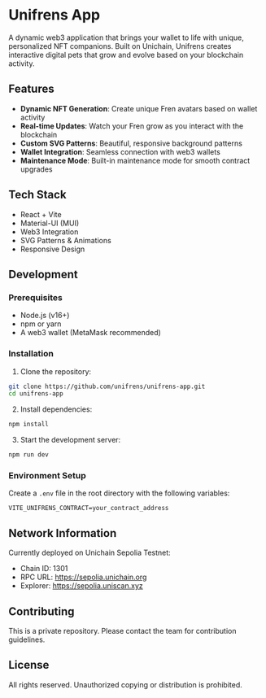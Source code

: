 # Unifrens App

A dynamic web3 application that brings your wallet to life with unique, personalized NFT companions. Built on Unichain, Unifrens creates interactive digital pets that grow and evolve based on your blockchain activity.

## Features

- **Dynamic NFT Generation**: Create unique Fren avatars based on wallet activity
- **Real-time Updates**: Watch your Fren grow as you interact with the blockchain
- **Custom SVG Patterns**: Beautiful, responsive background patterns
- **Wallet Integration**: Seamless connection with web3 wallets
- **Maintenance Mode**: Built-in maintenance mode for smooth contract upgrades

## Tech Stack

- React + Vite
- Material-UI (MUI)
- Web3 Integration
- SVG Patterns & Animations
- Responsive Design

## Development

### Prerequisites

- Node.js (v16+)
- npm or yarn
- A web3 wallet (MetaMask recommended)

### Installation

1. Clone the repository:
```bash
git clone https://github.com/unifrens/unifrens-app.git
cd unifrens-app
```

2. Install dependencies:
```bash
npm install
```

3. Start the development server:
```bash
npm run dev
```

### Environment Setup

Create a `.env` file in the root directory with the following variables:
```env
VITE_UNIFRENS_CONTRACT=your_contract_address
```

## Network Information

Currently deployed on Unichain Sepolia Testnet:
- Chain ID: 1301
- RPC URL: https://sepolia.unichain.org
- Explorer: https://sepolia.uniscan.xyz

## Contributing

This is a private repository. Please contact the team for contribution guidelines.

## License

All rights reserved. Unauthorized copying or distribution is prohibited.